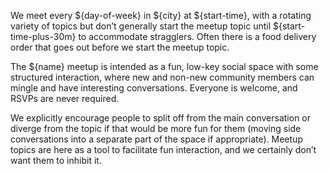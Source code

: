 We meet every ${day-of-week} in ${city} at ${start-time}, with a rotating variety of topics but don’t generally start the meetup topic until ${start-time-plus-30m} to accommodate stragglers. Often there is a food delivery order that goes out before we start the meetup topic.

The ${name} meetup is intended as a fun, low-key social space with some structured interaction, where new and non-new community members can mingle and have interesting conversations.
Everyone is welcome, and RSVPs are never required.

We explicitly encourage people to split off from the main conversation or diverge from the topic if that would be more fun for them (moving side conversations into a separate part of the space if appropriate). Meetup topics are here as a tool to facilitate fun interaction, and we certainly don’t
want them to inhibit it.
